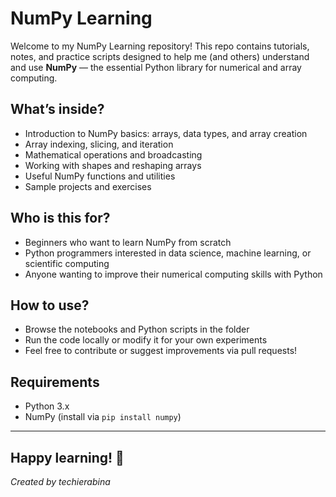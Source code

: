 # NumPy Learning
Welcome to my NumPy Learning repository! This repo contains tutorials, notes, and practice scripts designed to help me (and others) understand and use **NumPy** — the essential Python library for numerical and array computing.

## What’s inside?
- Introduction to NumPy basics: arrays, data types, and array creation  
- Array indexing, slicing, and iteration  
- Mathematical operations and broadcasting  
- Working with shapes and reshaping arrays  
- Useful NumPy functions and utilities  
- Sample projects and exercises

## Who is this for?
- Beginners who want to learn NumPy from scratch  
- Python programmers interested in data science, machine learning, or scientific computing  
- Anyone wanting to improve their numerical computing skills with Python

## How to use?
- Browse the notebooks and Python scripts in the folder  
- Run the code locally or modify it for your own experiments  
- Feel free to contribute or suggest improvements via pull requests!

## Requirements
- Python 3.x  
- NumPy (install via `pip install numpy`)

---
Happy learning! 🚀
---

*Created by techierabina*
